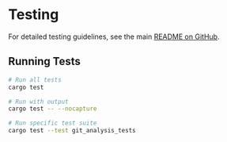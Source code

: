 # Testing

For detailed testing guidelines, see the main [README on GitHub](https://github.com/Guard8-ai/TaskGuard#readme).

## Running Tests

```bash
# Run all tests
cargo test

# Run with output
cargo test -- --nocapture

# Run specific test suite
cargo test --test git_analysis_tests
```
